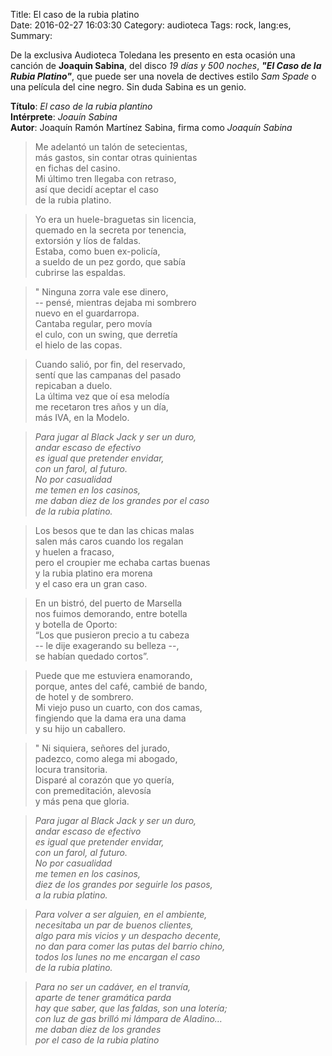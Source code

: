 Title: El caso de la rubia platino    
Date: 2016-02-27 16:03:30
Category: audioteca
Tags: rock, lang:es,
Summary:  


De la exclusiva Audioteca Toledana les presento en esta ocasión una canción de __Joaquin Sabina__, del disco _19 días y 500 noches_, __*"El Caso de la Rubia Platino"*__, que puede ser una novela de dectives estilo _Sam Spade_ o una película del cine negro. Sin duda Sabina es un genio.


__Título__: _El caso de la rubia plantino_  
__Intérprete__: _Joauín Sabina_  
__Autor__: Joaquín Ramón Martínez Sabina, firma como _Joaquín Sabina_  

<div id="player"></div>
<script type="text/javascript">
  var songlist = new Array(1);
  songlist[0] = new Object();
  songlist[0].mp3 = "//media.toledano.org/audioteca/rubia-platino.mp3";
  songlist[0].ogg = "//media.toledano.org/audioteca/rubia-platino.ogg";
  songlist[0].cover = "//media.toledano.org/audioteca/rubia-platino.jpg";
  songlist[0].title = "El caso de la rubia platino";
  songlist[0].artist = "Joaquín Sabina";     
  $("#player").xeMusicPlayer({songlist: songlist, theme: 3, mode: 1});
</script>

> Me adelantó un talón de setecientas,  
más gastos, sin contar otras quinientas  
en fichas del casino.  
Mi último tren llegaba con retraso,  
así que decidí aceptar el caso  
de la rubia platino.  

> Yo era un huele-braguetas sin licencia,  
quemado en la secreta por tenencia,  
extorsión y líos de faldas.  
Estaba, como buen ex-policía,  
a sueldo de un pez gordo, que sabía  
cubrirse las espaldas.  

> " Ninguna zorra vale ese dinero,  
-- pensé, mientras dejaba mi sombrero  
nuevo en el guardarropa.  
Cantaba regular, pero movía  
el culo, con un swing, que derretía  
el hielo de las copas.  

> Cuando salió, por fin, del reservado,  
sentí que las campanas del pasado  
repicaban a duelo.  
La última vez que oí esa melodía  
me recetaron tres años y un día,  
más IVA, en la Modelo.

> _Para jugar al Black Jack y ser un duro,  
andar escaso de efectivo  
es igual que pretender envidar,  
con un farol, al futuro.  
No por casualidad  
me temen en los casinos,  
me daban diez de los grandes por el caso  
de la rubia platino._  

> Los besos que te dan las chicas malas  
salen más caros cuando los regalan  
y huelen a fracaso,  
pero el croupier me echaba cartas buenas  
y la rubia platino era morena  
y el caso era un gran caso.

> En un bistró, del puerto de Marsella  
nos fuimos demorando, entre botella  
y botella de Oporto:  
“Los que pusieron precio a tu cabeza  
-- le dije exagerando su belleza --,  
se habían quedado cortos”.

> Puede que me estuviera enamorando,  
porque, antes del café, cambié de bando,  
de hotel y de sombrero.  
Mi viejo puso un cuarto, con dos camas,  
fingiendo que la dama era una dama  
y su hijo un caballero.

> " Ni siquiera, señores del jurado,  
padezco, como alega mi abogado,  
locura transitoria.  
Disparé al corazón que yo quería,  
con premeditación, alevosía  
y más pena que gloria.

> _Para jugar al Black Jack y ser un duro,  
andar escaso de efectivo  
es igual que pretender envidar,  
con un farol, al futuro.  
No por casualidad  
me temen en los casinos,  
diez de los grandes por seguirle los pasos,  
a la rubia platino._

> _Para volver a ser alguien, en el ambiente,  
necesitaba un par de buenos clientes,  
algo para mis vicios y un despacho decente,  
no dan para comer las putas del barrio chino,  
todos los lunes no me encargan el caso  
de la rubia platino._

> _Para no ser un cadáver, en el tranvía,  
aparte de tener gramática parda  
hay que saber, que las faldas, son una lotería;  
con luz de gas brilló mi lámpara de Aladino…  
me daban diez de los grandes  
por el caso de la rubia platino_
